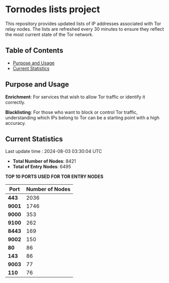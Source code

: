 # Tornodes lists project

This repository provides updated lists of IP addresses associated with Tor relay nodes. The lists are refreshed every 30 minutes to ensure they reflect the most current state of the Tor network.

## Table of Contents

- [Purpose and Usage](#purpose-and-usage)
- [Current Statistics](#current-statistics)


## Purpose and Usage

**Enrichment**: For services that wish to allow Tor traffic or identify it correctly.

**Blacklisting**: For those who want to block or control Tor traffic, understanding which IPs belong to Tor can be a starting point with a high accuracy.

## Current Statistics

Last update time : 2024-08-03 03:30:04 UTC

- **Total Number of Nodes**: 8421
- **Total of Entry Nodes**: 6495

**TOP 10 PORTS USED FOR TOR ENTRY NODES**

| **Port** | **Number of Nodes** |
|------|-----------------|
| **443**   | 2036  |
| **9001**   | 1746  |
| **9000**   | 353  |
| **9100**   | 262  |
| **8443**   | 169  |
| **9002**   | 150  |
| **80**   | 86  |
| **143**   | 86  |
| **9003**   | 77  |
| **110**   | 76  |

